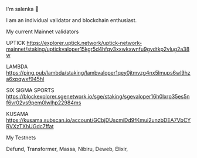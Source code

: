 I'm salenka 🌸

I am an individual validator and blockchain enthusiast.

My current Mainnet validators

UPTICK
https://explorer.uptick.network/uptick-network-mainnet/staking/uptickvaloper15kgr5d4hfqv3xxwkxwnfu9gvdtkp2vlug2a38w

LAMBDA
https://ping.pub/lambda/staking/lambvaloper1qey0jtmvzg4nx5lmups6wl9hza6xpqwxf945hl

SIX SIGMA SPORTS
https://blockexplorer.sgenetwork.io/sge/staking/sgevaloper16h0lxrp35es5nf6vr02vs9pem0lwlhp22984ms

KUSAMA
https://kusama.subscan.io/account/GCbjDUscmiDd9fKmui2unzbDEA7VbCYRVXzTXhUGdc7ffat

My Testnets

Defund, Transformer, Massa, Nibiru, Deweb, Elixir, 
